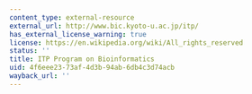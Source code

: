 ```yaml
---
content_type: external-resource
external_url: http://www.bic.kyoto-u.ac.jp/itp/
has_external_license_warning: true
license: https://en.wikipedia.org/wiki/All_rights_reserved
status: ''
title: ITP Program on Bioinformatics
uid: 4f6eee23-73af-4d3b-94ab-6db4c3d74acb
wayback_url: ''
---
```

